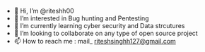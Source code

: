 - 👋 Hi, I’m @riteshh00
- 👀 I’m interested in Bug hunting and Pentesting
- 🌱 I’m currently learning cyber security and Data strcutures
- 💞️ I’m looking to collaborate on any type of open source project 
- 📫 How to reach me : mail_  riteshsinghh127@gmail.com

<!---
riteshh00/riteshh00 is a ✨ special ✨ repository because its `README.md` (this file) appears on your GitHub profile.
You can click the Preview link to take a look at your changes.
--->
